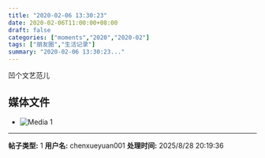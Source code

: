 ```yaml
---
title: "2020-02-06 13:30:23"
date: 2020-02-06T11:00:00+08:00
draft: false
categories: ["moments","2020","2020-02"]
tags: ["朋友圈","生活记录"]
summary: "2020-02-06 13:30:23..."
---
```


凹个文艺范儿

## 媒体文件

- ![Media 1](/Moments/photos/2020-02-06/202002061330230.jpg)

---

**帖子类型:** 1
**用户名:** chenxueyuan001
**处理时间:** 2025/8/28 20:19:36